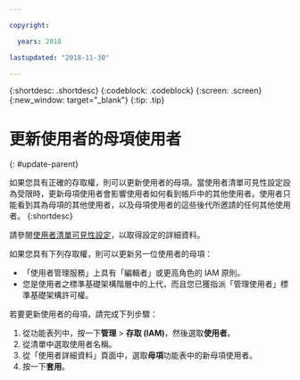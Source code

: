 ```yaml
---

copyright:

  years: 2018

lastupdated: "2018-11-30"

---
```


{:shortdesc: .shortdesc}
{:codeblock: .codeblock}
{:screen: .screen}
{:new_window: target="_blank"}
{:tip: .tip}

# 更新使用者的母項使用者
{: #update-parent}

如果您具有正確的存取權，則可以更新使用者的母項。當使用者清單可見性設定設為受限時，更新母項使用者會影響使用者如何看到帳戶中的其他使用者。使用者只能看到其為母項的其他使用者，以及母項使用者的這些後代所邀請的任何其他使用者。
{:shortdesc}

請參閱[使用者清單可見性設定](/docs/iam/userlist.html#userlistview)，以取得設定的詳細資料。

如果您具有下列存取權，則可以更新另一位使用者的母項：

* 「使用者管理服務」上具有「編輯者」或更高角色的 IAM 原則。
* 您是使用者之標準基礎架構階層中的上代，而且您已獲指派「管理使用者」標準基礎架構許可權。


若要更新使用者的母項，請完成下列步驟：

1. 從功能表列中，按一下**管理** &gt; **存取 (IAM)**，然後選取**使用者**。  
2. 從清單中選取使用者名稱。
3. 從「使用者詳細資料」頁面中，選取**母項**功能表中的新母項使用者。
4. 按一下**套用**。
